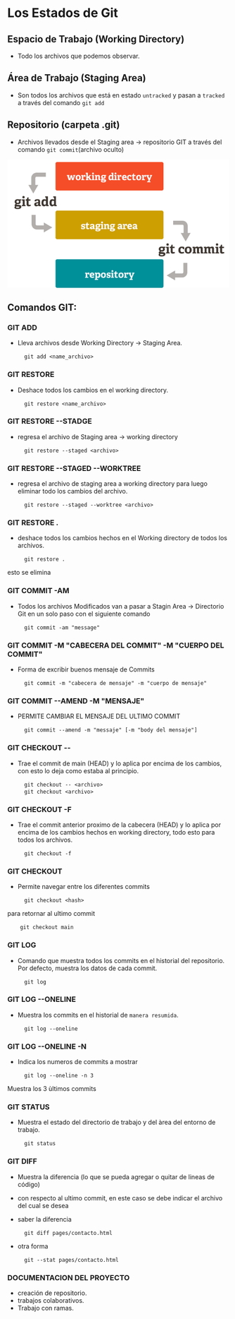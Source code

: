 # Los Estados de Git

## Espacio de Trabajo (Working Directory)
- Todo los archivos que podemos observar.

## Área de Trabajo (Staging Area)
- Son todos los archivos que está en estado `untracked` y pasan a `tracked` a través del comando `git add` 
## Repositorio (carpeta .git)
- Archivos llevados desde el Staging area -> repositorio GIT a través del comando `git commit`(archivo oculto)



!["Estados de GIT"](./img/GitEstados.png)


## Comandos GIT: 


### GIT ADD
- Lleva archivos desde Working Directory -> Staging Area.

        git add <name_archivo>


### GIT RESTORE
- Deshace todos los cambios en el working directory.

        git restore <name_archivo>


### GIT RESTORE --STADGE
- regresa el archivo de Staging area -> working directory

        git restore --staged <archivo>


### GIT RESTORE --STAGED --WORKTREE 
- regresa el archivo de staging area a working directory para luego eliminar todo los cambios del archivo.

        git restore --staged --worktree <archivo>


### GIT RESTORE .
- deshace todos los cambios hechos en el Working directory de todos los archivos.

        git restore .
        
esto se elimina
### GIT COMMIT -AM
- Todos los archivos Modificados van a pasar a Stagin Area -> Directorio Git en un solo paso con el siguiente comando

        git commit -am "message"
 
### GIT COMMIT -M "CABECERA DEL COMMIT" -M "CUERPO DEL COMMIT" 
- Forma de excribir buenos mensaje de Commits

        git commit -m "cabecera de mensaje" -m "cuerpo de mensaje"


### GIT COMMIT --AMEND -M "MENSAJE"
- PERMITE CAMBIAR EL MENSAJE DEL ULTIMO COMMIT

        git commit --amend -m "messaje" [-m "body del mensaje"]

### GIT CHECKOUT -- <archivo>
- Trae el commit de main (HEAD) y lo aplica por encima de los cambios, con esto lo deja como estaba al principio.

        git checkout -- <archivo>
        git checkout <archivo>

### GIT CHECKOUT -F
- Trae el commit anterior proximo de la cabecera (HEAD) y lo aplica por encima de los cambios hechos en working directory, todo esto para todos los archivos.

        git checkout -f

### GIT CHECKOUT <hash del commit>
- Permite navegar entre los diferentes commits

        git checkout <hash>      

para retornar al ultimo commit

        git checkout main


### GIT LOG 
- Comando que muestra todos los commits en el historial del repositorio. Por defecto, muestra los datos de cada commit.

        git log

### GIT LOG --ONELINE
- Muestra los commits en el historial de  `manera resumida`.

        git log --oneline


### GIT LOG --ONELINE -N <number>
- Indica los numeros de commits a mostrar

        git log --oneline -n 3

Muestra los 3 ùltimos commits


### GIT STATUS
- Muestra el estado del directorio de trabajo y del àrea del entorno de trabajo.

        git status


### GIT DIFF
- Muestra la diferencia (lo que se pueda agregar o quitar de lineas de código)
- con respecto al ultimo commit, en este caso se debe indicar el archivo del cual se desea
- saber la diferencia

        git diff pages/contacto.html

- otra forma

        git --stat pages/contacto.html



### DOCUMENTACION DEL PROYECTO
- creación de repositorio.
- trabajos colaborativos.
- Trabajo con ramas.
